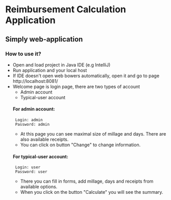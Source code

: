 # Reimbursement Calculation Application
## Simply web-application 

### How to use it?
* Open and load project in Java IDE (e.g IntelliJ)
* Run application and your local host
* If IDE doesn't open web bowers automatically, open it and go to page http://localhost:8081/
* Welcome page is login page, there are two types of account 
  * Admin account 
  * Typical-user account
  ####  For admin account:
       Login: admin
       Password: admin
    * At this page you can see maximal size of millage and days. There are also available receipts.
    * You can click on button "Change" to change information.
  ####  For typical-user account:
       Login: user
       Password: user
  * There you can fill in forms, add millage, days and receipts from available options.
  * When you click on the button "Calculate" you will see the summary.
